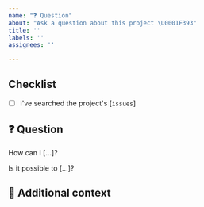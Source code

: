 ```yaml
---
name: "❓ Question"
about: "Ask a question about this project \U0001F393"
title: ''
labels: ''
assignees: ''

---
```


## Checklist

<!-- Mark with an `x` all the checkboxes that apply (like `[x]`) -->

- [ ] I've searched the project's [`issues`]

## ❓ Question

<!-- What is your question -->

How can I [...]?

Is it possible to [...]?

## 📎 Additional context

<!-- Add any other context or screenshots about the feature request here. -->
